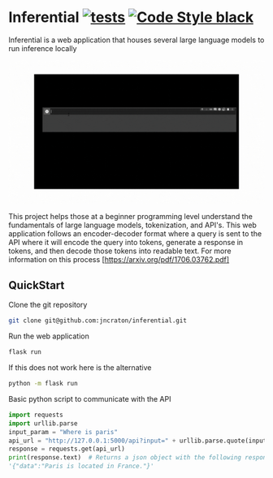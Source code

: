 Inferential [![tests](https://github.com/jncraton/inferential/actions/workflows/unit-tests.yml/badge.svg)](https://github.com/jncraton/inferential/actions/workflows/unit-tests.yml)
[![Code Style black](https://img.shields.io/badge/code%20style-black-000000.svg)](https://github.com/psf/black)
===========

Inferential is a web application that houses several large language models to run inference locally

![Example of Inference](media\InferenceExample.gif)

This project helps those at a beginner programming level understand the fundamentals of large language models, tokenization, and API's. This web application follows an encoder-decoder format where a query is sent to the API where it will encode the query into tokens, generate a response in tokens, and then decode those tokens into readable text. For more information on this process [https://arxiv.org/pdf/1706.03762.pdf]


QuickStart
----------

Clone the git repository

```sh
git clone git@github.com:jncraton/inferential.git
```

Run the web application

```sh
flask run
```

If this does not work here is the alternative

```sh
python -m flask run
```

Basic python script to communicate with the API

```python 
import requests
import urllib.parse
input_param = "Where is paris"
api_url = "http://127.0.0.1:5000/api?input=" + urllib.parse.quote(input_param)
response = requests.get(api_url)
print(response.text)  # Returns a json object with the following response
'{"data":"Paris is located in France."}'
```
